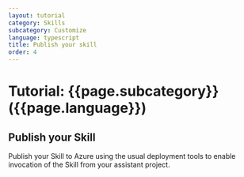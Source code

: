 ```yaml
---
layout: tutorial
category: Skills
subcategory: Customize
language: typescript
title: Publish your skill
order: 4
---
```


# Tutorial: {{page.subcategory}} ({{page.language}})

## Publish your Skill

Publish your Skill to Azure using the usual deployment tools to enable invocation of the Skill from your assistant project.


